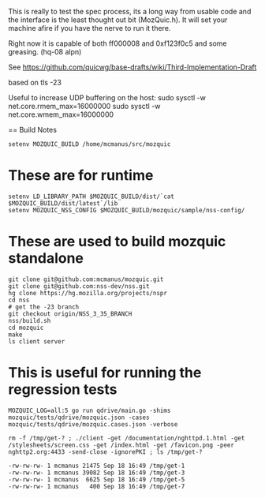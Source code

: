 This is really to test the spec process, its a long way from usable
code and the interface is the least thought out bit (MozQuic.h). It
will set your machine afire if you have the nerve to run it there.

Right now it is capable of both ff000008 and 0xf123f0c5 and some
greasing. (hq-08 alpn)

See https://github.com/quicwg/base-drafts/wiki/Third-Implementation-Draft

based on tls -23

Useful to increase UDP buffering on the host:
sudo sysctl -w net.core.rmem_max=16000000
sudo sysctl -w net.core.wmem_max=16000000


== Build Notes

```
setenv MOZQUIC_BUILD /home/mcmanus/src/mozquic
```

# These are for runtime
```
setenv LD_LIBRARY_PATH $MOZQUIC_BUILD/dist/`cat $MOZQUIC_BUILD/dist/latest`/lib
setenv MOZQUIC_NSS_CONFIG $MOZQUIC_BUILD/mozquic/sample/nss-config/
```

# These are used to build mozquic standalone
```
git clone git@github.com:mcmanus/mozquic.git
git clone git@github.com:nss-dev/nss.git
hg clone https://hg.mozilla.org/projects/nspr
cd nss
# get the -23 branch
git checkout origin/NSS_3_35_BRANCH
nss/build.sh
cd mozquic
make
ls client server
```

# This is useful for running the regression tests
```
MOZQUIC_LOG=all:5 go run qdrive/main.go -shims mozquic/tests/qdrive/mozquic.json -cases mozquic/tests/qdrive/mozquic.cases.json -verbose

rm -f /tmp/get-? ; ./client -get /documentation/nghttpd.1.html -get /stylesheets/screen.css -get /index.html -get /favicon.png -peer nghttp2.org:4433 -send-close -ignorePKI ; ls /tmp/get-?

-rw-rw-rw- 1 mcmanus 21475 Sep 18 16:49 /tmp/get-1
-rw-rw-rw- 1 mcmanus 39082 Sep 18 16:49 /tmp/get-3
-rw-rw-rw- 1 mcmanus  6625 Sep 18 16:49 /tmp/get-5
-rw-rw-rw- 1 mcmanus   400 Sep 18 16:49 /tmp/get-7

```
